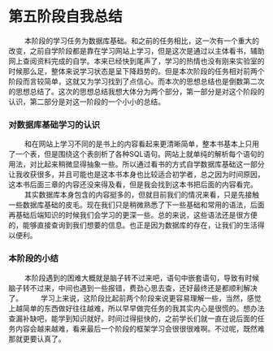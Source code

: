 # 第五阶段自我总结 
&nbsp;&nbsp;&nbsp;&nbsp;&nbsp;&nbsp;&nbsp;&nbsp;本阶段的学习任务为数据库基础。和之前的任务相比，这一次有一个重大的改变，之前自学阶段都是靠在学习网站上学习，但是这次是通过以主体看书，辅助网上查阅资料完成的自学。本来已经快到尾声了，学习的热情也没有刚来实验室的时候那么足，整体来说学习状态是呈下降趋势的。但是本次阶段的任务相对前两个阶段而言较简单，这就又为学习找到了点信心。而本次的思想总结也是倒数第二次的思想总结了。这次的思想总结我想大体分为两个部分，第一部分是对这个阶段的认识，第二部分是对这一阶段的一个小小的总结。
### 对数据库基础学习的认识
&nbsp;&nbsp;&nbsp;&nbsp;&nbsp;&nbsp;&nbsp;&nbsp;和在网站上学习不同的是书上的内容看起来更清晰简单，整本书基本上只用了一个表，但是围绕这个表剖析了各种SQL语句。网站上就单纯的解析每个语句的用法，对比起来稍微显得抽象一些。所以通过看书的方式自学数据库基础这一部分让我收获很多，并且可能也是这本书本身也比较适合初学者，总之因为时间原因，这本书后面三章的内容还没来得及看，但是我会找到这本书把后面的内容看完。
&nbsp;&nbsp;&nbsp;&nbsp;&nbsp;&nbsp;&nbsp;&nbsp;其实数据库本身包含的内容挺多的，但就目前我们的情况来看，只是先接触一些数据库基础的皮毛。现在我们只是稍微熟悉了下一些基础和常用的语法，后面再基础后端知识的时候我们会学习的更深一些。总的来说，这些语法还是很方便的，能够直接查询到我们想要的信息。也正是因为数据库的存在，让我们的生活得以便利。
### 本阶段的小结
&nbsp;&nbsp;&nbsp;&nbsp;&nbsp;&nbsp;&nbsp;&nbsp;本阶段遇到的困难大概就是脑子转不过来吧，语句中嵌套语句，导致有时候脑子转不过来，中间也遇到一些报错，费劲心思去查，还好最终还是都顺利解决了。
&nbsp;&nbsp;&nbsp;&nbsp;&nbsp;&nbsp;&nbsp;&nbsp;学习上来说，这阶段比起前两个阶段来说更容易理解一些，当然，感觉上越简单的东西做好往往越难，所以早早做完任务的我其实内心是很慌的。想办法查漏补缺吧，能学到知识就好。时间过得挺快的，之前学长们就一直在说后面的任务内容会越来越难，看来最后一个阶段的框架学习会很很很难啊。不过呢，既然难那就更要认真了。
